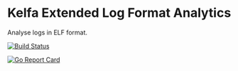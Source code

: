 # Kelfa Extended Log Format Analytics

Analyse logs in ELF format.

[![Build Status](https://travis-ci.org/kelfa/kelfa.svg?branch=master)](https://travis-ci.org/kelfa/kelfa)

[![Go Report Card](https://goreportcard.com/badge/go.kelfa.io/kelfa)](https://goreportcard.com/report/go.kelfa.io/kelfa)
